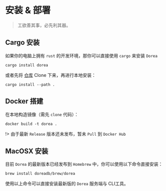 # 安装 & 部署

> 工欲善其事，必先利其器。

## Cargo 安装

如果你的电脑上拥有 `rust` 的开发环境，那你可以直接使用 `cargo` 来安装 `Dorea`

```shell
cargo install dorea
```

或者先将 [仓库](https://github.com/doreadb/dorea.git) Clone 下来，再进行本地安装：

```shell
cargo install --path .
```

## Docker 搭建

在本地构造镜像（需先 `clone` 代码）：

```shell
docker build -t dorea .
```

!> 由于最新 `Release` 版本还未发布，暂未 `Pull` 到 `Docker Hub`

## MacOSX 安装

目前 `Dorea` 的最新版本已经发布到 `Homebrew` 中，你可以使用以下命令直接安装：

```
brew install doreadb/brew/dorea
```

使用以上命令可以直接安装最新版的 `Dorea` 服务端与 CLI工具。